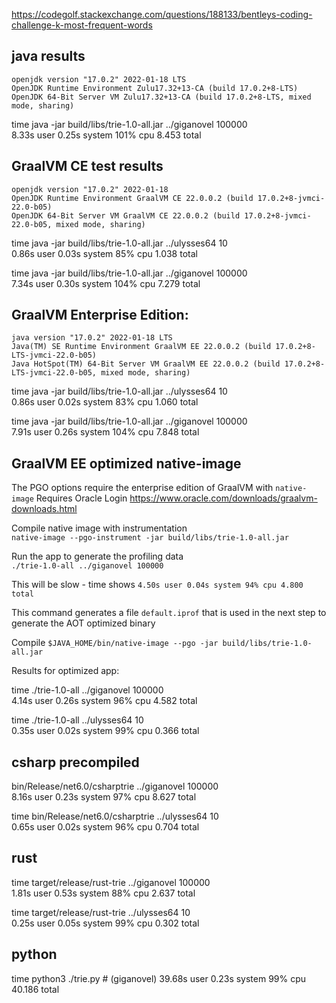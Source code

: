 https://codegolf.stackexchange.com/questions/188133/bentleys-coding-challenge-k-most-frequent-words

## java results 

```
openjdk version "17.0.2" 2022-01-18 LTS
OpenJDK Runtime Environment Zulu17.32+13-CA (build 17.0.2+8-LTS)
OpenJDK 64-Bit Server VM Zulu17.32+13-CA (build 17.0.2+8-LTS, mixed mode, sharing)
```

time java -jar build/libs/trie-1.0-all.jar ../giganovel 100000  
8.33s user 0.25s system 101% cpu 8.453 total


## GraalVM CE test results
```
openjdk version "17.0.2" 2022-01-18
OpenJDK Runtime Environment GraalVM CE 22.0.0.2 (build 17.0.2+8-jvmci-22.0-b05)
OpenJDK 64-Bit Server VM GraalVM CE 22.0.0.2 (build 17.0.2+8-jvmci-22.0-b05, mixed mode, sharing)
```

time java -jar build/libs/trie-1.0-all.jar ../ulysses64 10  
0.86s user 0.03s system 85% cpu 1.038 total

time java -jar build/libs/trie-1.0-all.jar ../giganovel 100000  
7.34s user 0.30s system 104% cpu 7.279 total

## GraalVM Enterprise Edition:

```
java version "17.0.2" 2022-01-18 LTS
Java(TM) SE Runtime Environment GraalVM EE 22.0.0.2 (build 17.0.2+8-LTS-jvmci-22.0-b05)
Java HotSpot(TM) 64-Bit Server VM GraalVM EE 22.0.0.2 (build 17.0.2+8-LTS-jvmci-22.0-b05, mixed mode, sharing)
```

time java -jar build/libs/trie-1.0-all.jar ../ulysses64 10  
0.86s user 0.02s system 83% cpu 1.060 total

time java -jar build/libs/trie-1.0-all.jar ../giganovel 100000  
7.91s user 0.26s system 104% cpu 7.848 total

## GraalVM EE optimized native-image 

The PGO options require the enterprise edition of GraalVM with `native-image`
Requires Oracle Login
https://www.oracle.com/downloads/graalvm-downloads.html

Compile native image with instrumentation  
`native-image --pgo-instrument -jar build/libs/trie-1.0-all.jar`

Run the app to generate the profiling data  
`./trie-1.0-all ../giganovel 100000`

This will be slow - time shows `4.50s user 0.04s system 94% cpu 4.800 total`

This command generates a file `default.iprof` that is used in the next step to generate the 
AOT optimized binary

Compile 
`$JAVA_HOME/bin/native-image --pgo -jar build/libs/trie-1.0-all.jar`

Results for optimized app:

time ./trie-1.0-all ../giganovel 100000  
4.14s user 0.26s system 96% cpu 4.582 total

time ./trie-1.0-all ../ulysses64 10  
0.35s user 0.02s system 99% cpu 0.366 total

## csharp precompiled
bin/Release/net6.0/csharptrie ../giganovel 100000  
8.16s user 0.23s system 97% cpu 8.627 total

time bin/Release/net6.0/csharptrie ../ulysses64 10  
0.65s user 0.02s system 96% cpu 0.704 total

## rust
time target/release/rust-trie ../giganovel 100000  
1.81s user 0.53s system 88% cpu 2.637 total

time target/release/rust-trie ../ulysses64 10  
0.25s user 0.05s system 99% cpu 0.302 total

## python

time python3 ./trie.py  # (giganovel)
39.68s user 0.23s system 99% cpu 40.186 total
